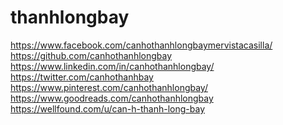 # thanhlongbay
https://www.facebook.com/canhothanhlongbaymervistacasilla/ https://github.com/canhothanhlongbay https://www.linkedin.com/in/canhothanhlongbay/ https://twitter.com/canhothanhbay https://www.pinterest.com/canhothanhlongbay/ https://www.goodreads.com/canhothanhlongbay https://wellfound.com/u/can-h-thanh-long-bay
